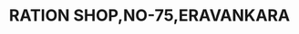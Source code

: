 ---
title: "RATION SHOP,NO-75,ERAVANKARA"
url: /eravankara/ration-shop-no-75-eravankara/
shop: Lebensmittel
---